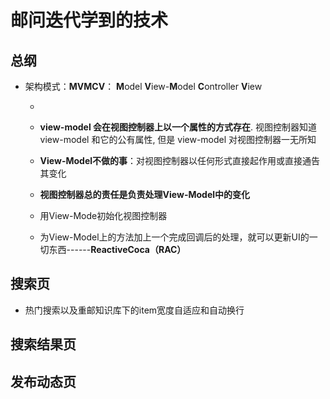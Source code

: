 #  邮问迭代学到的技术

##  总纲

- 架构模式：**MVMCV**： **M**odel **V**iew-**M**odel **C**ontroller **V**iew

  - 

  - **view-model 会在视图控制器上以一个属性的方式存在**. 视图控制器知道 view-model 和它的公有属性, 但是 view-model 对视图控制器一无所知
  - **View-Model不做的事**：对视图控制器以任何形式直接起作用或直接通告其变化
  - **视图控制器总的责任是负责处理View-Model中的变化**
  - 用View-Mode初始化视图控制器
  - 为View-Model上的方法加上一个完成回调后的处理，就可以更新UI的一切东西------**ReactiveCoca（RAC）**

##   搜索页

- 热门搜索以及重邮知识库下的item宽度自适应和自动换行

## 搜索结果页

##  发布动态页

